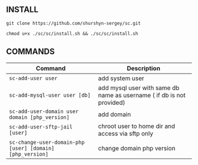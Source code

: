 ## INSTALL

```
git clone https://github.com/shurshyn-sergey/sc.git
```
```
chmod u+x ./sc/sc/install.sh && ./sc/sc/install.sh
```


<!---
## AFTER INSTALL
```
mysql
ALTER USER 'root'@'localhost' IDENTIFIED WITH mysql_native_password BY 'password';
exit
mysql_secure_installation
```
> #set password  
> #Remove anonymous users  
> #Disallow root login remotely  
> #Remove test database and access to it  

```
mysql -u root -p
ALTER USER 'root'@'localhost' IDENTIFIED WITH auth_socket;
```
-->


## COMMANDS
| Command                                                   | Description                                                           |
|-----------------------------------------------------------|-----------------------------------------------------------------------|
| `sc-add-user user`                                        | add system user                                                       |
| `sc-add-mysql-user user [db]`                             | add mysql user with same db name as username ( if db is not provided) |
| `sc-add-user-domain user domain [php_version]`            | add domain                                                            |
| `sc-add-user-sftp-jail [user]`                            | chroot user to home dir and access via sftp only                      |
| `sc-change-user-domain-php [user] [domain] [php_version]` | change domain php version                                             |
